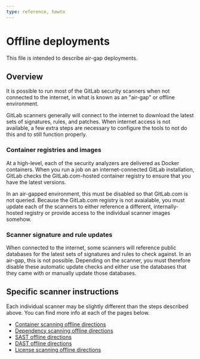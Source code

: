 ```yaml
---
type: reference, howto
---
```


# Offline deployments

This file is intended to describe air-gap deployments.

## Overview
It is possible to run most of the GitLab security scanners when not
connected to the internet, in what is known as an "air-gap" or offline
environment.

GitLab scanners generally will connect to the internet to download the
latest sets of signatures, rules, and patches. When internet access is not
available, a few extra steps are necessary to configure the tools to not do
this and to still function properly.

### Container registries and images
At a high-level, each of the security analyzers are delivered as Docker
containers. When you run a job on an internet-connected GitLab installation,
GitLab checks the GitLab.com-hosted container registry to ensure that you have
the latest versions.

In an air-gapped environment, this must be disabled so that GitLab.com is not
queried. Because the GitLab.com registry is not avaialable, you must update
each of the scanners to either reference a different, internally-hosted registry
or provide access to the individual scanner images somehow.

### Scanner signature and rule updates
When connected to the internet, some scanners will reference public databases
for the latest sets of signatures and rules to check against. In an air-gap,
this is not possible. Depending on the scanner, you must therefore disable
these automatic update checks and either use the databases that they came
with or manually update those databases.

## Specific scanner instructions
Each individual scanner may be slightly different than the steps described
above. You can find more info at each of the pages below.

- [Container scanning offline directions](container_scanning/#running-container-scanning-in-an-offline-air-gapped-installation)
- [Dependency scanning offline directions]()
- [SAST offline directions]()
- [DAST offline directions]()
- [License scanning offline directions]()
